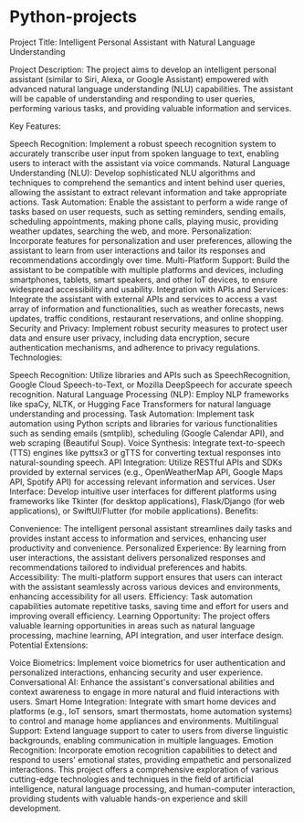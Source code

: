 # Python-projects
Project Title: Intelligent Personal Assistant with Natural Language Understanding

Project Description:
The project aims to develop an intelligent personal assistant (similar to Siri, Alexa, or Google Assistant) empowered with advanced natural language understanding (NLU) capabilities. The assistant will be capable of understanding and responding to user queries, performing various tasks, and providing valuable information and services.

Key Features:

Speech Recognition: Implement a robust speech recognition system to accurately transcribe user input from spoken language to text, enabling users to interact with the assistant via voice commands.
Natural Language Understanding (NLU): Develop sophisticated NLU algorithms and techniques to comprehend the semantics and intent behind user queries, allowing the assistant to extract relevant information and take appropriate actions.
Task Automation: Enable the assistant to perform a wide range of tasks based on user requests, such as setting reminders, sending emails, scheduling appointments, making phone calls, playing music, providing weather updates, searching the web, and more.
Personalization: Incorporate features for personalization and user preferences, allowing the assistant to learn from user interactions and tailor its responses and recommendations accordingly over time.
Multi-Platform Support: Build the assistant to be compatible with multiple platforms and devices, including smartphones, tablets, smart speakers, and other IoT devices, to ensure widespread accessibility and usability.
Integration with APIs and Services: Integrate the assistant with external APIs and services to access a vast array of information and functionalities, such as weather forecasts, news updates, traffic conditions, restaurant reservations, and online shopping.
Security and Privacy: Implement robust security measures to protect user data and ensure user privacy, including data encryption, secure authentication mechanisms, and adherence to privacy regulations.
Technologies:

Speech Recognition: Utilize libraries and APIs such as SpeechRecognition, Google Cloud Speech-to-Text, or Mozilla DeepSpeech for accurate speech recognition.
Natural Language Processing (NLP): Employ NLP frameworks like spaCy, NLTK, or Hugging Face Transformers for natural language understanding and processing.
Task Automation: Implement task automation using Python scripts and libraries for various functionalities such as sending emails (smtplib), scheduling (Google Calendar API), and web scraping (Beautiful Soup).
Voice Synthesis: Integrate text-to-speech (TTS) engines like pyttsx3 or gTTS for converting textual responses into natural-sounding speech.
API Integration: Utilize RESTful APIs and SDKs provided by external services (e.g., OpenWeatherMap API, Google Maps API, Spotify API) for accessing relevant information and services.
User Interface: Develop intuitive user interfaces for different platforms using frameworks like Tkinter (for desktop applications), Flask/Django (for web applications), or SwiftUI/Flutter (for mobile applications).
Benefits:

Convenience: The intelligent personal assistant streamlines daily tasks and provides instant access to information and services, enhancing user productivity and convenience.
Personalized Experience: By learning from user interactions, the assistant delivers personalized responses and recommendations tailored to individual preferences and habits.
Accessibility: The multi-platform support ensures that users can interact with the assistant seamlessly across various devices and environments, enhancing accessibility for all users.
Efficiency: Task automation capabilities automate repetitive tasks, saving time and effort for users and improving overall efficiency.
Learning Opportunity: The project offers valuable learning opportunities in areas such as natural language processing, machine learning, API integration, and user interface design.
Potential Extensions:

Voice Biometrics: Implement voice biometrics for user authentication and personalized interactions, enhancing security and user experience.
Conversational AI: Enhance the assistant's conversational abilities and context awareness to engage in more natural and fluid interactions with users.
Smart Home Integration: Integrate with smart home devices and platforms (e.g., IoT sensors, smart thermostats, home automation systems) to control and manage home appliances and environments.
Multilingual Support: Extend language support to cater to users from diverse linguistic backgrounds, enabling communication in multiple languages.
Emotion Recognition: Incorporate emotion recognition capabilities to detect and respond to users' emotional states, providing empathetic and personalized interactions.
This project offers a comprehensive exploration of various cutting-edge technologies and techniques in the field of artificial intelligence, natural language processing, and human-computer interaction, providing students with valuable hands-on experience and skill development.

